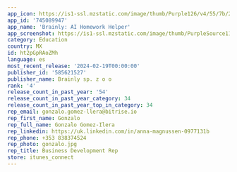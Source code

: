 ```yaml
---
app_icon: https://is1-ssl.mzstatic.com/image/thumb/Purple126/v4/55/7b/26/557b26f1-d43d-1c49-31ed-8759ee422cb2/BrainlyAppIcon-0-0-1x_U007emarketing-0-6-0-85-220.png/1024x1024bb.png
app_id: '745089947'
app_name: 'Brainly: AI Homework Helper'
app_screenshot: https://is1-ssl.mzstatic.com/image/thumb/PurpleSource116/v4/3a/48/0d/3a480d90-c185-d024-f58c-14e7d2c0a47d/750354d7-ba99-4dbb-a84e-9effda14e7e1_US-iPhone-01-6.5in.png/1242x2688bb.png
category: Education
country: MX
id: ht2pGpRAoZMh
language: es
most_recent_release: '2024-02-19T00:00:00'
publisher_id: '585621527'
publisher_name: Brainly sp. z o o
rank: '4'
release_count_in_past_year: '54'
release_count_in_past_year_category: 34
release_count_in_past_year_top_in_category: 34
rep_email: gonzalo.gomez-llera@bitrise.io
rep_first_name: Gonzalo
rep_full_name: Gonzalo Gomez-Ilera
rep_linkedin: https://uk.linkedin.com/in/anna-magnussen-0977131b
rep_phone: +353 838374524
rep_photo: gonzalo.jpg
rep_title: Business Development Rep
store: itunes_connect
---
```

